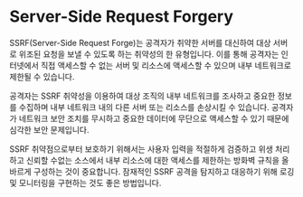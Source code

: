 # Server-Side Request Forgery
SSRF(Server-Side Request Forge)는 공격자가 취약한 서버를 대신하여 대상 서버로 위조된 요청을 보낼 수 있도록 하는 취약성의 한 유형입니다. 이를 통해 공격자는 인터넷에서 직접 액세스할 수 없는 서버 및 리소스에 액세스할 수 있으며 내부 네트워크로 제한될 수 있습니다.

공격자는 SSRF 취약성을 이용하여 대상 조직의 내부 네트워크를 조사하고 중요한 정보를 수집하며 내부 네트워크 내의 다른 서버 또는 리소스를 손상시킬 수 있습니다. 공격자가 네트워크 보안 조치를 무시하고 중요한 데이터에 무단으로 액세스할 수 있기 때문에 심각한 보안 문제입니다.

SSRF 취약점으로부터 보호하기 위해서는 사용자 입력을 적절하게 검증하고 위생 처리하고 신뢰할 수없는 소스에서 내부 리소스에 대한 액세스를 제한하는 방화벽 규칙을 올바르게 구성하는 것이 중요합니다. 잠재적인 SSRF 공격을 탐지하고 대응하기 위해 로깅 및 모니터링을 구현하는 것도 좋은 방법입니다.
